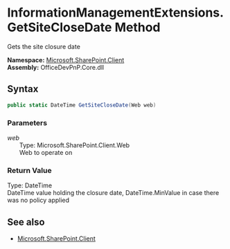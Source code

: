 # InformationManagementExtensions.GetSiteCloseDate Method  
Gets the site closure date  

**Namespace:** [Microsoft.SharePoint.Client](Microsoft.SharePoint.Client.md)  
**Assembly:** OfficeDevPnP.Core.dll  
## Syntax
```C#
public static DateTime GetSiteCloseDate(Web web)
```
### Parameters
*web*  
&emsp;&emsp;Type: Microsoft.SharePoint.Client.Web  
&emsp;&emsp;Web to operate on  

### Return Value
Type: DateTime  
DateTime value holding the closure date, DateTime.MinValue in case there was no policy applied

## See also
- [Microsoft.SharePoint.Client](Microsoft.SharePoint.Client.md)
